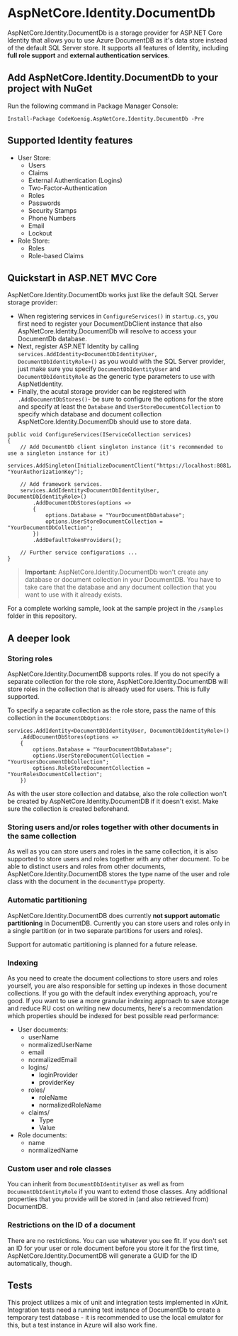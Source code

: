 # AspNetCore.Identity.DocumentDb

AspNetCore.Identity.DocumentDb is a storage provider for ASP.NET Core Identity that allows you to use Azure DocumentDB
as it's data store instead of the default SQL Server store. It supports all features of Identity, including **full role
support** and **external authentication services**.

## Add AspNetCore.Identity.DocumentDb to your project with NuGet

Run the following command in Package Manager Console:

```shell
Install-Package CodeKoenig.AspNetCore.Identity.DocumentDb -Pre
```

## Supported Identity features

* User Store:
  * Users
  * Claims
  * External Authentication (Logins)
  * Two-Factor-Authentication
  * Roles
  * Passwords
  * Security Stamps
  * Phone Numbers
  * Email
  * Lockout
* Role Store:
  * Roles
  * Role-based Claims

## Quickstart in ASP.NET MVC Core

AspNetCore.Identity.DocumentDb works just like the default SQL Server storage provider:

* When registering services in `ConfigureServices()` in `startup.cs`, you first need to register your DocumentDbClient
  instance that also AspNetCore.Identity.DocumentDb will resolve to access your DocumentDb database.
* Next, register ASP.NET Identity by calling `services.AddIdentity<DocumentDbIdentityUser, DocumentDbIdentityRole>()`
  as you would with the SQL Server provider, just make sure you specify `DocumentDbIdentityUser` and `DocumentDbIdentityRole`
  as the generic type parameters to use with AspNetIdentity.
* Finally, the acutal storage provider can be registered with `.AddDocumentDbStores()`- be sure to configure the options
  for the store and specify at least the `Database` and `UserStoreDocumentCollection` to specify which database
  and document collection AspNetCore.Identity.DocumentDb should use to store data.

```CSharp
public void ConfigureServices(IServiceCollection services)
{
    // Add DocumentDb client singleton instance (it's recommended to use a singleton instance for it)
    services.AddSingleton(InitializeDocumentClient("https://localhost:8081/", "YourAuthorizationKey");

    // Add framework services.
    services.AddIdentity<DocumentDbIdentityUser, DocumentDbIdentityRole>()
        .AddDocumentDbStores(options =>
        {
            options.Database = "YourDocumentDbDatabase";
            options.UserStoreDocumentCollection = "YourDocumentDbCollection";
        })
        .AddDefaultTokenProviders();

    // Further service configurations ...
}
```

> **Important**: AspNetCore.Identity.DocumentDb won't create any database or document collection
> in your DocumentDB. You have to take care that the database and any document collection that you
> want to use with it already exists.

For a complete working sample, look at the sample project in the `/samples` folder in this repository.

## A deeper look

### Storing roles

AspNetCore.Identity.DocumentDB supports roles. If you do not specify a separate collection for the role
store, AspNetCore.Identity.DocumentDB will store roles in the collection that is already used for users.
This is fully supported.

To specify a separate collection as the role store, pass the name of this collection in the `DocumentDbOptions`:

```CSharp
services.AddIdentity<DocumentDbIdentityUser, DocumentDbIdentityRole>()
    .AddDocumentDbStores(options =>
    {
        options.Database = "YourDocumentDbDatabase";
        options.UserStoreDocumentCollection = "YourUsersDocumentDbCollection";
        options.RoleStoreDocumentCollection = "YourRolesDocumentCollection";
    })
```

As with the user store collection and databse, also the role collection won't be created by
AspNetCore.Identity.DocumentDB if it doesn't exist. Make sure the collection is created beforehand.

### Storing users and/or roles together with other documents in the same collection

As well as you can store users and roles in the same collection, it is also supported to store
users and roles together with any other document. To be able to distinct users and roles from other
documents, AspNetCore.Identity.DocumentDB stores the type name of the user and role class with the
document in the `documentType` property.

### Automatic partitioning

AspNetCore.Identity.DocumentDB does currently **not support automatic partitioning** in DocumentDB.
Currently you can store users and roles only in a single partition (or in two separate partitions for
users and roles).

Support for automatic partitioning is planned for a future release.

### Indexing

As you need to create the document collections to store users and roles yourself, you are also responsible
for setting up indexes in those document collections. If you go with the default index everything approach,
you're good. If you want to use a more granular indexing approach to save storage and reduce RU cost on
writing new documents, here's a recommendation which properties should be indexed for best possible read
performance:

* User documents:
  * userName
  * normalizedUserName
  * email
  * normalizedEmail
  * logins/
    * loginProvider
    * providerKey
  * roles/
    * roleName
    * normalizedRoleName
  * claims/
    * Type
    * Value
* Role documents:
  * name
  * normalizedName

### Custom user and role classes

You can inherit from `DocumentDbIdentityUser` as well as from `DocumentDbIdentityRole` if you want to
extend those classes. Any additional properties that you provide will be stored in (and also retrieved from)
DocumentDB.

### Restrictions on the ID of a document

There are no restrictions. You can use whatever you see fit. If you don't set an ID for your user or
role document before you store it for the first time, AspNetCore.Identity.DocumentDB will generate a
GUID for the ID automatically, though.

## Tests

This project utilizes a mix of unit and integration tests implemented in xUnit. Integration tests need
a running test instance of DocumentDb to create a temporary test database - it is recommended to use the local
emulator for this, but a test instance in Azure will also work fine.
